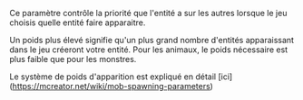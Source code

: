 Ce paramètre contrôle la priorité que l'entité a sur les autres lorsque le jeu choisis quelle entité faire apparaitre.

Un poids plus élevé signifie qu'un plus grand nombre d'entités apparaissant dans le jeu créeront votre entité. Pour les animaux, le poids nécessaire est plus faible que pour les monstres.

Le système de poids d'apparition est expliqué en détail \[ici\] (https://mcreator.net/wiki/mob-spawning-parameters)